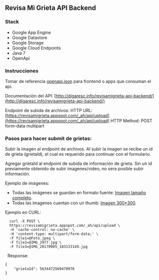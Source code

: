 ## Revisa Mi Grieta API Backend

### Stack
- Google App Engine
- Google Datastore
- Google Storage 
- Google Cloud Endpoints
- Java 7
- OpenApi

### Instrucciones

Tomar de referencia [openapi.json](https://github.com/digaresc/revisamigrieta-api-backend/blob/master/openapi.json) para frontend o apps que consuman el api.

Documentación del API: 
[http://digaresc.info/revisamigrieta-api-backend/](http://digaresc.info/revisamigrieta-api-backend/)

Endpoint de subida de archivos:
HTTP URL: [https://revisamigrieta.appspot.com/_ah/api/upload](https://revisamigrieta.appspot.com/_ah/api/upload)
HTTP Method: POST form-data multipart 

### Pasos para hacer submit de grietas:

Subir la imagen al endpoint de archivos. Al subir la imagen se recibe un id de grieta (grietaId), el cual es requerido para continuar con el formulario.

Agregar grietaId al endpoint de subida de información de grieta. Sin un id previamente obtenido de subir imagenes/video, no sera posible subir información.

Ejemplo de imágenes:

- Todas las imágenes se guardan en formato fuente: [Imagen tamaño completo](https://storage.googleapis.com/revisamigrieta-images/3f6cc669-c105-4e60-9106-a188820df25e-1506069507417.jpeg).
- Todas las imagenes cuentan con un thumb: [Imagen 300*300](https://storage.googleapis.com/revisamigrieta-images/3f6cc669-c105-4e60-9106-a188820df25e-1506069507417-thumb.jpeg).

Ejemplo en CURL:

``` 
  curl -X POST \
  https://revisamigrieta.appspot.com/_ah/api/upload \
  -H 'cache-control: no-cache' \
  -H 'content-type: multipart/form-data;' \
  -F file1=@Foto.jpeg \
  -F file2=@IMG_2977.jpg \
  -F file3=@IMG_20170905_183133149.jpg 
```
  
Response:

``` 
{
    "grietaId": 5634472569470976
} 
```
